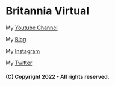 <h1>Britannia Virtual</h1>

My [Youtube Channel](http://www.youtube.com/channel/UCTc-P1rJztK5dM_4Aa3UZkQ)

My [Blog](https://britanniavirtual.blogspot.com/)

My [Instagram](https://www.instagram.com/britanniavirtual/)

My [Twitter](https://twitter.com/britanniavirtu/)

<h4>(C) Copyright 2022 - All rights reserved.</h4>
